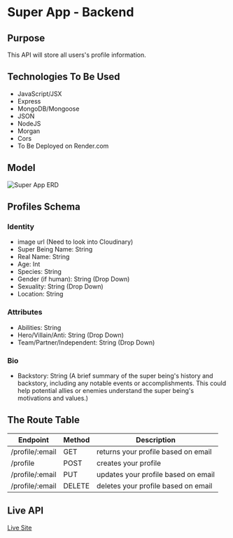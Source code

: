 # Super App - Backend

## Purpose
This API will store all users's profile information.

## Technologies To Be Used
- JavaScript/JSX
- Express
- MongoDB/Mongoose
- JSON
- NodeJS
- Morgan
- Cors
- To Be Deployed on Render.com

## Model
<img src="https://i.imgur.com/jZtnVyA.png" alt="Super App ERD"/>

## Profiles Schema
### Identity
- image url (Need to look into Cloudinary)
- Super Being Name: String
- Real Name: String
- Age: Int
- Species: String 
- Gender (if human): String (Drop Down)
- Sexuality: String (Drop Down) 
- Location: String

### Attributes
- Abilities: String
- Hero/Villain/Anti: String (Drop Down)
- Team/Partner/Independent: String (Drop Down)

### Bio
- Backstory: String (A brief summary of the super being's history and backstory, including any notable events or accomplishments. This could help potential allies or enemies understand the super being's motivations and values.)

## The Route Table
| Endpoint | Method | Description|
|----------|--------|------------|
| /profile/:email | GET | returns your profile based on email |
| /profile | POST | creates your profile |
| /profile/:email | PUT | updates your profile based on email |
| /profile/:email | DELETE | deletes your profile based on email |



## Live API
[Live Site](https://super-backend-k308.onrender.com)